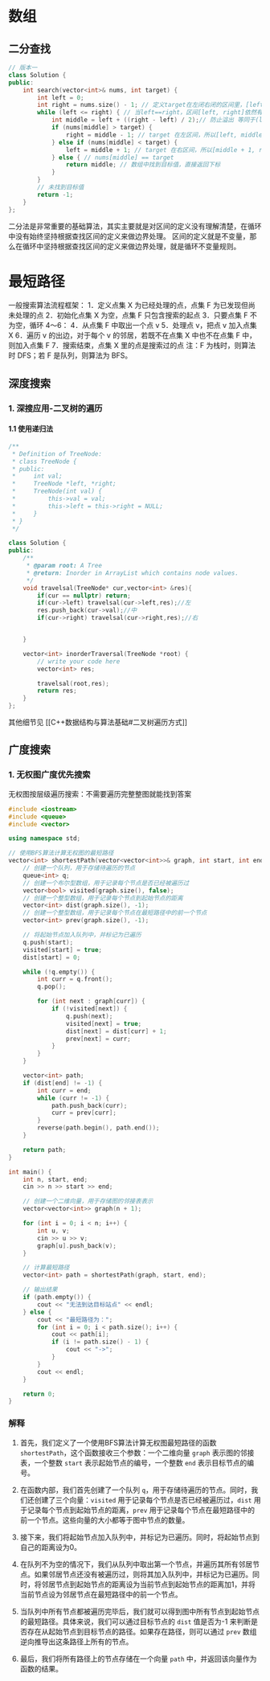 # 数组
## 二分查找
```C++
// 版本一
class Solution {
public:
    int search(vector<int>& nums, int target) {
        int left = 0;
        int right = nums.size() - 1; // 定义target在左闭右闭的区间里，[left, right]
        while (left <= right) { // 当left==right，区间[left, right]依然有效，所以用 <=
            int middle = left + ((right - left) / 2);// 防止溢出 等同于(left + right)/2
            if (nums[middle] > target) {
                right = middle - 1; // target 在左区间，所以[left, middle - 1]
            } else if (nums[middle] < target) {
                left = middle + 1; // target 在右区间，所以[middle + 1, right]
            } else { // nums[middle] == target
                return middle; // 数组中找到目标值，直接返回下标
            }
        }
        // 未找到目标值
        return -1;
    }
};
```
二分法是非常重要的基础算法，其实主要就是对区间的定义没有理解清楚，在循环中没有始终坚持根据查找区间的定义来做边界处理。
区间的定义就是不变量，那么在循环中坚持根据查找区间的定义来做边界处理，就是循环不变量规则。

#  最短路径
一般搜索算法流程框架：
1．定义点集 X 为已经处理的点，点集 F 为已发现但尚未处理的点
2．初始化点集 X 为空，点集 F 只包含搜索的起点
3．只要点集 F 不为空，循环 4～6：
	4．从点集 F 中取出一个点 v
	5．处理点 v，把点 v 加入点集 X
	6．遍历 v 的出边，对于每个 v 的邻居，若既不在点集 X 中也不在点集 F 中，则加入点集 F
7．搜索结束，点集 X 里的点是搜索过的点
注：F 为栈时，则算法时 DFS；若 F 是队列，则算法为 BFS。
## 深度搜索
### 1. 深搜应用-二叉树的遍历
#### 1.1 使用递归法
```C++
/**
 * Definition of TreeNode:
 * class TreeNode {
 * public:
 *     int val;
 *     TreeNode *left, *right;
 *     TreeNode(int val) {
 *         this->val = val;
 *         this->left = this->right = NULL;
 *     }
 * }
 */

class Solution {
public:
    /**
     * @param root: A Tree
     * @return: Inorder in ArrayList which contains node values.
     */
    void travelsal(TreeNode* cur,vector<int> &res){
        if(cur == nullptr) return;
        if(cur->left) travelsal(cur->left,res);//左
        res.push_back(cur->val);//中
        if(cur->right) travelsal(cur->right,res);//右


    }

    vector<int> inorderTraversal(TreeNode *root) {
        // write your code here
        vector<int> res;

        travelsal(root,res);
        return res;
    }
};
```


其他细节见 [[C++数据结构与算法基础#二叉树遍历方式]]

## 广度搜索
### 1. 无权图广度优先搜索
无权图按层级遍历搜索：不需要遍历完整整图就能找到答案

```C++
#include <iostream>
#include <queue>
#include <vector>

using namespace std;

// 使用BFS算法计算无权图的最短路径
vector<int> shortestPath(vector<vector<int>>& graph, int start, int end) {
    // 创建一个队列，用于存储待遍历的节点
    queue<int> q;
    // 创建一个布尔型数组，用于记录每个节点是否已经被遍历过
    vector<bool> visited(graph.size(), false);
    // 创建一个整型数组，用于记录每个节点到起始节点的距离
    vector<int> dist(graph.size(), -1);
    // 创建一个整型数组，用于记录每个节点在最短路径中的前一个节点
    vector<int> prev(graph.size(), -1);

    // 将起始节点加入队列中，并标记为已遍历
    q.push(start);
    visited[start] = true;
    dist[start] = 0;

    while (!q.empty()) {
        int curr = q.front();
        q.pop();

        for (int next : graph[curr]) {
            if (!visited[next]) {
                q.push(next);
                visited[next] = true;
                dist[next] = dist[curr] + 1;
                prev[next] = curr;
            }
        }
    }

    vector<int> path;
    if (dist[end] != -1) {
        int curr = end;
        while (curr != -1) {
            path.push_back(curr);
            curr = prev[curr];
        }
        reverse(path.begin(), path.end());
    }

    return path;
}

int main() {
    int n, start, end;
    cin >> n >> start >> end;

    // 创建一个二维向量，用于存储图的邻接表表示
    vector<vector<int>> graph(n + 1);

    for (int i = 0; i < n; i++) {
        int u, v;
        cin >> u >> v;
        graph[u].push_back(v);
    }

    // 计算最短路径
    vector<int> path = shortestPath(graph, start, end);

    // 输出结果
    if (path.empty()) {
        cout << "无法到达目标站点" << endl;
    } else {
        cout << "最短路径为：";
        for (int i = 0; i < path.size(); i++) {
            cout << path[i];
            if (i != path.size() - 1) {
                cout << "->";
            }
        }
        cout << endl;
    }

    return 0;
}

```

### 解释
1. 首先，我们定义了一个使用BFS算法计算无权图最短路径的函数 `shortestPath`，这个函数接收三个参数：一个二维向量 `graph` 表示图的邻接表，一个整数 `start` 表示起始节点的编号，一个整数 `end` 表示目标节点的编号。

2. 在函数内部，我们首先创建了一个队列 `q`，用于存储待遍历的节点。同时，我们还创建了三个向量：`visited` 用于记录每个节点是否已经被遍历过，`dist` 用于记录每个节点到起始节点的距离，`prev` 用于记录每个节点在最短路径中的前一个节点。这些向量的大小都等于图中节点的数量。

3. 接下来，我们将起始节点加入队列中，并标记为已遍历。同时，将起始节点到自己的距离设为0。

4. 在队列不为空的情况下，我们从队列中取出第一个节点，并遍历其所有邻居节点。如果邻居节点还没有被遍历过，则将其加入队列中，并标记为已遍历。同时，将邻居节点到起始节点的距离设为当前节点到起始节点的距离加1，并将当前节点设为邻居节点在最短路径中的前一个节点。

5. 当队列中所有节点都被遍历完毕后，我们就可以得到图中所有节点到起始节点的最短路径。具体来说，我们可以通过目标节点的 `dist` 值是否为-1 来判断是否存在从起始节点到目标节点的路径。如果存在路径，则可以通过 `prev` 数组逆向推导出这条路径上所有的节点。

1. 最后，我们将所有路径上的节点存储在一个向量 `path` 中，并返回该向量作为函数的结果。
